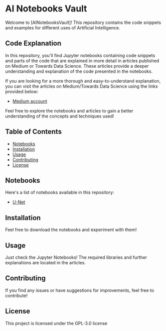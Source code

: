 # AI Notebooks Vault

Welcome to [AINotebooksVault]! This repository contains the code snippets and examples for different uses of Artificial Intelligence.

## Code Explanation

In this repository, you'll find Jupyter notebooks containing code snippets and parts of the code that are explained in more detail in articles published on Medium or Towards Data Science. These articles provide a deeper understanding and explanation of the code presented in the notebooks.

If you are looking for a more thorough and easy-to-understand explanation, you can visit the articles on Medium/Towards Data Science using the links provided below:

- [Medium account](https://medium.com/@fernandopalominocobo)

Feel free to explore the notebooks and articles to gain a better understanding of the concepts and techniques used!

## Table of Contents
- [Notebooks](#notebooks)
- [Installation](#installation)
- [Usage](#usage)
- [Contributing](#contributing)
- [License](#license)

## Notebooks

Here's a list of notebooks available in this repository:

- [U-Net](https://github.com/FernandoPC25/AINotebooksVault/blob/main/UNet-CarvanaDataset.ipynb)


## Installation

Feel free to download the notebooks and experiment with them!

## Usage

Just check the Jupyter Notebooks! The required libraries and further explanations are located in the articles.

## Contributing

If you find any issues or have suggestions for improvements, feel free to contribute!

## License

This project is licensed under the GPL-3.0 license



